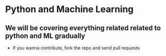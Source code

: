 # Python and Machine Learning

## We will be covering everything related related to python and ML gradually

- If you wanna contribute, fork the repo and send pull requests

